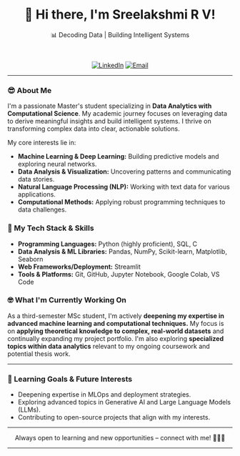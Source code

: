 <div align="center">
  <h1>👋 Hi there, I'm Sreelakshmi R V!</h1>
  📊 Decoding Data | Building Intelligent Systems
  
  <br> <p>
    <a href="https://www.linkedin.com/in/sreelakshmirvenu/"><img src="https://img.shields.io/badge/-LinkedIn-0077B5?style=for-the-badge&logo=linkedin&logoColor=white" alt="LinkedIn"></a>
    <a href="mailto:sreelakshmirv379@gmail.com"><img src="https://img.shields.io/badge/-Email-D14836?style=for-the-badge&logo=gmail&logoColor=white" alt="Email"></a>
    </p>
</div>

---

### 😎 About Me

I'm a passionate Master's student specializing in **Data Analytics with Computational Science**. My academic journey focuses on leveraging data to derive meaningful insights and build intelligent systems. I thrive on transforming complex data into clear, actionable solutions.

My core interests lie in:
* **Machine Learning & Deep Learning:** Building predictive models and exploring neural networks.
* **Data Analysis & Visualization:** Uncovering patterns and communicating data stories.
* **Natural Language Processing (NLP):** Working with text data for various applications.
* **Computational Methods:** Applying robust programming techniques to data challenges.

### 🤖 My Tech Stack & Skills

* **Programming Languages:** Python (highly proficient), SQL, C
* **Data Analysis & ML Libraries:** Pandas, NumPy, Scikit-learn, Matplotlib, Seaborn
* **Web Frameworks/Deployment:** Streamlit
* **Tools & Platforms:** Git, GitHub, Jupyter Notebook, Google Colab, VS Code

### 🤓 What I'm Currently Working On

As a third-semester MSc student, I'm actively **deepening my expertise in advanced machine learning and computational techniques.** My focus is on **applying theoretical knowledge to complex, real-world datasets** and continually expanding my project portfolio. I'm also exploring **specialized topics within data analytics** relevant to my ongoing coursework and potential thesis work.

---

### 🎯 Learning Goals & Future Interests
* Deepening expertise in MLOps and deployment strategies.
* Exploring advanced topics in Generative AI and Large Language Models (LLMs).
* Contributing to open-source projects that align with my interests.

---

<div align="center">
  Always open to learning and new opportunities – connect with me! 🙋🏻‍♀️
</div>

---
